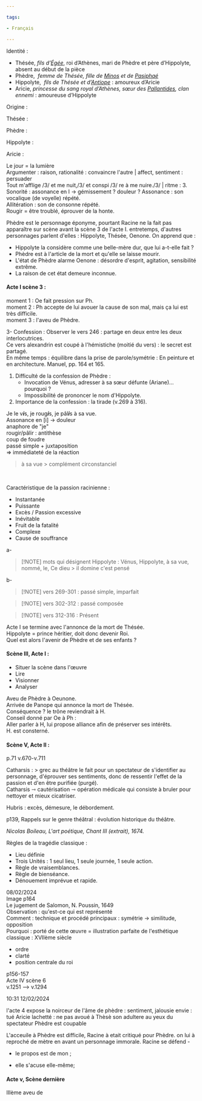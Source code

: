 ```yaml
---

tags:

- Français

---
```


Identité :  

- Thésée, _fils d’_[_Égée_](https://fr.wikipedia.org/wiki/%C3%89g%C3%A9e_(mythologie)), roi d’Athènes, mari de Phèdre et père d’Hippolyte, absent au début de la pièce
- Phèdre,  _femme de Thésée, fille de_ [_Minos_](https://fr.wikipedia.org/wiki/Minos) _et de_ [_Pasiphaé_](https://fr.wikipedia.org/wiki/Pasipha%C3%A9)
- Hippolyte,  _fils de Thésée et d’_[_Antiope_](https://fr.wikipedia.org/wiki/Antiope_(Amazone)) : amoureux d’Aricie
- Aricie, _princesse du sang royal d’Athènes, sœur des_ [_Pallantides_](https://fr.wikipedia.org/wiki/Pallantides)_, clan ennemi_ : amoureuse d’Hippolyte  

Origine :  

Thésée :  

Phèdre :  

Hippolyte :  

Aricie :  

Le jour = la lumière  
Argumenter : raison, rationalité : convaincre l'autre | affect, sentiment : persuader  
Tout m'afflige /3/ et me nuit,/3/ et conspi /3/ re à me nuire./3/ | ritme : 3. Sonorité : assonance en I -> gémissement ? douleur ? 
Assonance : son vocalique (de voyelle) répété.  
Allitération : son de consonne répété.  
Rougir = être troublé, éprouver de la honte.  

Phèdre est le personnage éponyme, pourtant Racine ne la fait pas apparaître sur scène avant la scène 3 de l'acte I. entretemps, d'autres personnages parlent d'elles : Hippolyte, Thésée, Oenone. On apprend que :

- Hippolyte la considère comme une belle-mère dur, que lui a-t-elle fait ?
- Phèdre est à l'article de la mort et qu'elle se laisse mourir.
- L'état de Phèdre alarme Oenone : désordre d'esprit, agitation, sensibilité extrême.
- La raison de cet état demeure inconnue.  

#### Acte I scène 3 :

moment 1 : Oe fait pression sur Ph.  
moment 2 : Ph accepte de lui avouer la cause de son mal, mais ça lui est très difficile.  
moment 3 : l'aveu de Phèdre.  

3- Confession :
Observer le vers 246 : partage en deux entre les deux interlocutrices.  
Ce vers alexandrin est coupé à l'hémistiche (moitié du vers) : le secret est partagé.  
En même temps : équilibre dans la prise de parole/symétrie : En peinture et en architecture. Manuel, pp. 164 et 165.  

1. Difficulté de la confession de Phèdre :
   - Invocation de Vénus, adresser à sa sœur défunte (Ariane)… pourquoi ?
   - Impossibilité de prononcer le nom d'Hippolyte.
2. Importance de la confession : la tirade (v.269 à 316).

Je le v***i***s, je roug***i***s, je pâl***i***s à sa vue.  
Assonance en [i] → douleur  
anaphore de "je"  
rougir/pâlir : antithèse  
    coup de foudre  
passé simple + juxtaposition  
=> immédiateté de la réaction  

> à sa vue > complément circonstanciel

<html>
<body>
    </br>
</body>

Caractéristique de la passion racinienne :

- Instantanée  
- Puissante  
- Excès / Passion excessive  
- Inévitable  
- Fruit de la fatalité  
- Complexe  
- Cause de souffrance  

a- 

> [!NOTE] mots qui désignent Hippolyte :
> Vénus, Hippolyte, à sa vue, nommé, le, Ce dieu > il domine c'est pensé

b- 

> [!NOTE] vers 269-301 : 
> passé simple, imparfait

> [!NOTE] vers 302-312 : 
> passé composée

> [!NOTE] vers 312-316 : 
> Présent

Acte I se termine avec l'annonce de la mort de Thésée.  
Hippolyte = prince héritier, doit donc devenir Roi.  
Quel est alors l'avenir de Phèdre et de ses enfants ?  

#### Scène III, Acte I :

- Situer la scène dans l'œuvre
- Lire 
- Visionner
- Analyser  

Aveu de Phèdre à Oeunone.  
Arrivée de Panope qui annonce la mort de Thésée.  
Conséquence ? le trône reviendrait à H.  
Conseil donné par Oe à Ph :  
Aller parler à H, lui propose alliance afin de préserver ses intérêts.  
H. est consterné.  

#### Scène V, Acte II :

p.71 v.670-v.711  

Catharsis : > grec
au théâtre le fait pour un spectateur de s'identifier au personnage, d'éprouver ses sentiments, donc de ressentir l'effet de la passion et d'en être purifiée (purgé).  
Catharsis ⇾ cautérisation ⇾ opération médicale qui consiste à bruler pour nettoyer et mieux cicatriser. 

Hubris : excès, démesure, le débordement.  

p139, Rappels sur le genre théâtral : évolution historique du théâtre.

*Nicolas Boileau, L'art poétique, Chant III (extrait), 1674.*

Règles de la tragédie classique :  

- Lieu définie
- Trois Unités : 1 seul lieu, 1 seule journée, 1 seule action.
- Règle de vraisemblances.
- Règle de bienséance.
- Dénouement imprévue et rapide.  

08/02/2024  
Image p164  
Le jugement de Salomon, N. Poussin, 1649  
Observation : qu'est-ce qui est représenté  
Comment : technique et procédé principaux : symétrie -> similitude, opposition  
Pourquoi : porté de cette œuvre = illustration parfaite de l'esthétique classique : XVIIème siècle  

- ordre
- clarté
- position centrale du roi  

p156-157  
Acte IV scène 6  
v.1251 --> v.1294





  

10:31 12/02/2024

l'acte 4 expose la noirceur de l'âme de phèdre : 
sentiment, jalousie
envie : tué Aricie
lachetté : ne pas avoué à Thèsè son adultere
au yeux du spectateur Phèdre est coupable 

L'acceuile à Phèdre est difficile, Racine à etait critiqué pour Phèdre. on lui à reproché de mètre en avant un personnage immorale. Racine se défend -

- le propos est de mon ; 

- elle s'acuse elle-même; 





#### Acte v, Scène dernière

IIIème aveu de 